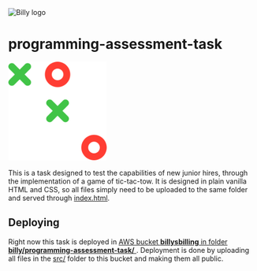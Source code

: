 <img alt="Billy logo" src="https://www.billy.dk/assets/images/logos/billy/billy-logo.png" width="150" />

# programming-assessment-task

<img alt="tic-tac-toe" src="src/tictactoe-white.svg" width="200px" />

This is a task designed to test the capabilities of new junior hires, through the implementation of
a game of tic-tac-tow. It is designed in plain vanilla HTML and CSS, so all files simply need to be
uploaded to the same folder and served through [index.html](index.html).

## Deploying
Right now this task is deployed in [AWS bucket **billysbilling** in folder 
**billy/programming-assessment-task/**
](https://s3.console.aws.amazon.com/s3/buckets/billysbilling?prefix=billy%2Fprogramming-assessment-task%2F&region=us-east-1#).
Deployment is done by uploading all files in the [src/](src/) folder to this bucket and making them all public.
